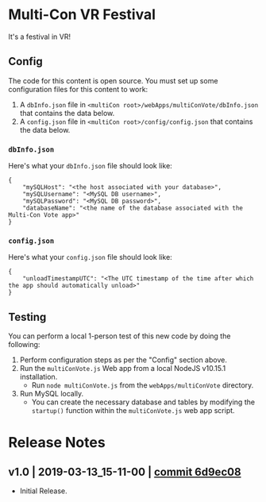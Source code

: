 # Multi-Con VR Festival
It's a festival in VR!

## Config

The code for this content is open source. You must set up some configuration files for this content to work:
1. A `dbInfo.json` file in `<multiCon root>/webApps/multiConVote/dbInfo.json` that contains the data below.
2. A `config.json` file in `<multiCon root>/config/config.json` that contains the data below.

### `dbInfo.json`
Here's what your `dbInfo.json` file should look like:
```
{
    "mySQLHost": "<the host associated with your database>",
    "mySQLUsername": "<MySQL DB username>",
    "mySQLPassword": "<MySQL DB password>",
    "databaseName": "<the name of the database associated with the Multi-Con Vote app>"
}
```

### `config.json`
Here's what your `config.json` file should look like:
```
{
    "unloadTimestampUTC": "<The UTC timestamp of the time after which the app should automatically unload>"
}
```

## Testing
You can perform a local 1-person test of this new code by doing the following:
1. Perform configuration steps as per the "Config" section above.
2. Run the `multiConVote.js` Web app from a local NodeJS v10.15.1 installation.
    - Run `node multiConVote.js` from the `webApps/multiConVote` directory.
3. Run MySQL locally.
    - You can create the necessary database and tables by modifying the `startup()` function within the `multiConVote.js` web app script.


# Release Notes

## v1.0 | 2019-03-13_15-11-00 | [commit 6d9ec08](https://github.com/highfidelity/hifi-content/commits/6d9ec08)

- Initial Release.
